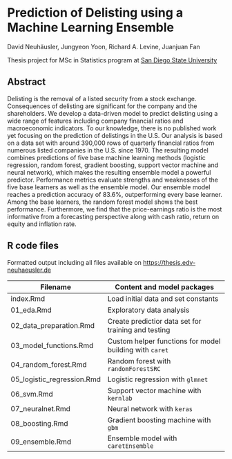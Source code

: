 # Prediction of Delisting using a Machine Learning Ensemble
David Neuhäusler, Jungyeon Yoon, Richard A. Levine, Juanjuan Fan

Thesis project for MSc in Statistics program at [San Diego State University](https://www.sdsu.edu/)

## Abstract
Delisting is the removal of a listed security from a stock exchange. Consequences of delisting are significant for the company and the shareholders. We develop a data-driven model to predict delisting using a wide range of features including company financial ratios and macroeconomic indicators. To our knowledge, there is no published work yet focusing on the prediction of delistings in the U.S. Our analysis is based on a data set with around 390,000 rows of quarterly financial ratios from numerous listed companies in the U.S. since 1970. The resulting model combines predictions of five base machine learning methods (logistic regression, random forest, gradient boosting, support vector machine and neural network), which makes the resulting ensemble model a powerful predictor. Performance metrics evaluate strengths and weaknesses of the five base learners as well as the ensemble model. Our ensemble model reaches a prediction accuracy of 83.6%, outperforming every base learner. Among the base learners, the random forest model shows the best performance. Furthermore, we find that the price-earnings ratio is the most informative from a forecasting perspective along with cash ratio, return on equity and inflation rate.

## R code files

Formatted output including all files available on https://thesis.edv-neuhaeusler.de

| Filename                   | Content and model packages                               |
| -------------------------- | -------------------------------------------------------- |
| index.Rmd                  | Load initial data and set constants                      |
| 01_eda.Rmd                 | Exploratory data analysis                                |
| 02_data_preparation.Rmd    | Create predictior data set for training and testing      |
| 03_model_functions.Rmd     | Custom helper functions for model building with `caret`  |
| 04_random_forest.Rmd       | Random forest with `randomForestSRC`                     |
| 05_logistic_regression.Rmd | Logistic regression with `glmnet`                        |
| 06_svm.Rmd                 | Support vector machine with `kernlab`                    |
| 07_neuralnet.Rmd           | Neural network with `keras`                              |
| 08_boosting.Rmd            | Gradient boosting machine with `gbm`                     |
| 09_ensemble.Rmd            | Ensemble model with `caretEnsemble`                      |